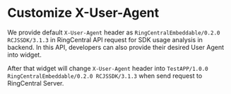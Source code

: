 # Customize X-User-Agent

We provide default `X-User-Agent` header as `RingCentralEmbeddable/0.2.0 RCJSSDK/3.1.3` in RingCentral API request for SDK usage analysis in backend. In this API, developers can also provide their desired User Agent into widget.

After that widget will change `X-User-Agent` header into `TestAPP/1.0.0 RingCentralEmbeddable/0.2.0 RCJSSDK/3.1.3` when send request to RingCentral Server.
